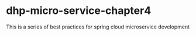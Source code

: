 # dhp-micro-service-chapter4
This is a series of best practices for spring cloud microservice development
